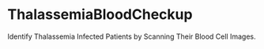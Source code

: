 # ThalassemiaBloodCheckup
Identify Thalassemia Infected Patients by Scanning Their Blood Cell Images.
